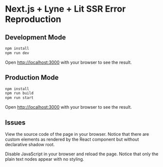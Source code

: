 # Next.js + Lyne + Lit SSR Error Reproduction

## Development Mode

```bash
npm install
npm run dev
```

Open [http://localhost:3000](http://localhost:3000) with your browser to see the result.

## Production Mode

```bash
npm install
npm run build
npm run start
```

Open [http://localhost:3000](http://localhost:3000) with your browser to see the result.

## Issues

View the source code of the page in your browser. Notice that there are custom elements as rendered by the React component but without declarative shadow root.

Disable JavaScript in your browser and reload the page. Notice that only the plain text nodes appear with no styling.
